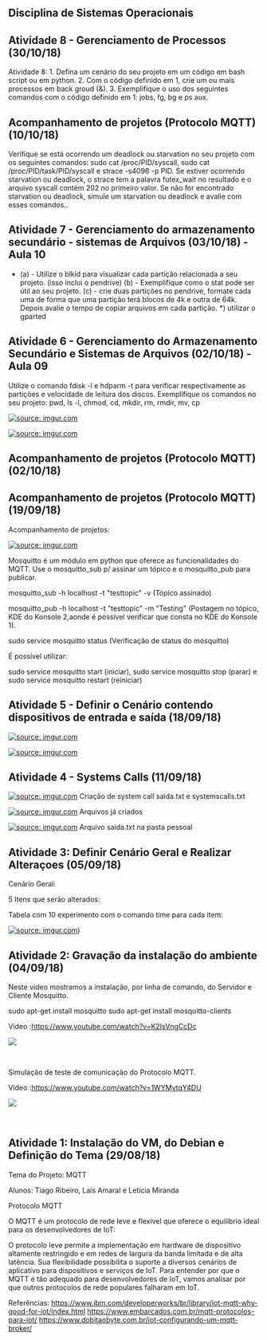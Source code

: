 ## Disciplina de Sistemas Operacionais

## Atividade 8 -	Gerenciamento de Processos (30/10/18)

Atividade 8: 1. Defina um cenário do seu projeto em um código em bash script ou em python. 2. Com o código definido em 1, crie um ou mais processos em back groud (&). 3. Exemplifique o uso dos seguintes comandos com o código definido em 1: jobs, fg, bg e ps aux. 

## Acompanhamento de projetos (Protocolo MQTT) (10/10/18)

Verifique se está ocorrendo um deadlock ou starvation no seu projeto com os seguintes comandos: sudo cat /proc/PID/syscall, sudo cat /proc/PID/task/PID/syscall e strace -s4096 -p PID. Se estiver ocorrendo starvation ou deadlock, o strace tem a palavra futex_wait no resultado e o arquivo syscall contém 202 no primeiro valor. Se não for encontrado starvation ou deadlock, simule um starvation ou deadlock e avalie com esses comandos.. 	 

## Atividade 7 - 	Gerenciamento do armazenamento secundário - sistemas de Arquivos (03/10/18) - Aula 10

- (a) - Utilize o blkid para visualizar cada partição relacionada a seu projeto. (isso inclui o pendrive) (b) - Exemplifique como o stat pode ser útil ao seu projeto. (c) - crie duas partições no pendrive, formate cada uma de forma que uma partição terá blocos de 4k e outra de 64k. Depois avalie o tempo de copiar arquivos em cada partição. *) utilizar o gparted 	 

## Atividade 6 - 	Gerenciamento do Armazenamento Secundário e Sistemas de Arquivos (02/10/18) - Aula 09

Utilize o comando fdisk -l e hdparm -t <disco> para verificar respectivamente as partições e velocidade de leitura dos discos. Exemplifique os comandos no seu projeto: pwd, ls -l, chmod, cd, mkdir, rm, rmdir, mv, cp 
  
 <a href="https://imgur.com/LET0j0w"><img src="https://imgur.com/LET0j0w.jpg" title="source: imgur.com" /></a>
 
 <a href="https://imgur.com/SnyGb4D"><img src="https://imgur.com/SnyGb4D.jpg" title="source: imgur.com" /></a>

## Acompanhamento de projetos (Protocolo MQTT) (02/10/18)


## Acompanhamento de projetos (Protocolo MQTT) (19/09/18)

Acompanhamento de projetos:

<a href="https://imgur.com/qJ0CIim"><img src="https://imgur.com/qJ0CIim.jpg" title="source: imgur.com" /></a>

Mosquitto é um módulo em python que oferece as funcionalidades do MQTT.
Use o mosquitto_sub p/ assinar um tópico e o mosquitto_pub para publicar.

mosquitto_sub -h localhost -t "testtopic" -v (Tópico assinado)
  
mosquitto_pub -h localhost -t "testtopic" -m "Testing" (Postagem no tópico, KDE do Konsole 2,aonde é possível verificar que consta no KDE do Konsole 1).

sudo service mosquitto status (Verificação de status do mosquitto)
 
É possível utilizar:
 
sudo service mosquitto start (iniciar),
sudo service mosquitto stop  (parar) e
sudo service mosquitto restart (reiniciar)


## Atividade 5 - Definir o Cenário contendo dispositivos de entrada e saída (18/09/18)

<a href="https://imgur.com/ftz6XYE"><img src="https://imgur.com/ftz6XYE.jpg" title="source: imgur.com" /></a>

<a href="https://imgur.com/PozjqMp"><img src="https://imgur.com/PozjqMp.jpg" title="source: imgur.com" /></a>


## Atividade 4 - Systems Calls (11/09/18)

<a href="https://imgur.com/c0YIzh9"><img src="https://imgur.com/c0YIzh9.jpg" title="source: imgur.com" /></a>
Criação de system call saida.txt e systemscalls.txt


<a href="https://imgur.com/gUL1GZJ"><img src="https://imgur.com/gUL1GZJ.jpg" title="source: imgur.com" /></a>
Arquivos já criados


<a href="https://imgur.com/FtSgbxP"><img src="https://imgur.com/FtSgbxP.jpg" title="source: imgur.com" /></a>
Arquivo saida.txt na pasta pessoal


## Atividade 3: Definir Cenário Geral e Realizar Alteraçoes (05/09/18)

Cenário Geral: <br/>

5 Itens que serão alterados: <br/>

Tabela com 10 experimento com o comando time para cada item: <br/>

<a href="https://imgur.com/nJnef2O"><img src="https://imgur.com/nJnef2O.jpg" title="source: imgur.com" /></a>)


## Atividade 2: Gravação da instalação do ambiente (04/09/18)

Neste vídeo mostramos a instalação, por linha de comando, do Servidor e Cliente Mosquitto.

sudo apt-get install mosquitto
sudo apt-get install mosquitto-clients

Video :https://www.youtube.com/watch?v=K2IsVngCcDc <br/>

[![](https://img.youtube.com/vi/K2IsVngCcDc/0.jpg)](https://www.youtube.com/watch?v=K2IsVngCcDc)

<br/>

Simulação de teste de comunicação do Protocolo MQTT.

Video :https://www.youtube.com/watch?v=1WYMytqY4DU <br/>

[![](https://img.youtube.com/vi/1WYMytqY4DU/0.jpg)](https://www.youtube.com/watch?v=1WYMytqY4DU)

<br/>

## Atividade 1: Instalação do VM, do Debian e Definição do Tema (29/08/18)

Tema do Projeto: MQTT

Alunos: Tiago Ribeiro, Lais Amaral e Leticia Miranda

Protocolo MQTT

O MQTT é um protocolo de rede leve e flexível que oferece o equilíbrio ideal para os desenvolvedores de IoT:

O protocolo leve permite a implementação em hardware de dispositivo altamente restringido e em redes de largura da banda limitada e de alta latência.
Sua flexibilidade possibilita o suporte a diversos cenários de aplicativo para dispositivos e serviços de IoT.
Para entender por que o MQTT é tão adequado para desenvolvedores de IoT, vamos analisar por que outros protocolos de rede populares falharam em IoT.

Referências: https://www.ibm.com/developerworks/br/library/iot-mqtt-why-good-for-iot/index.html
             https://www.embarcados.com.br/mqtt-protocolos-para-iot/
             https://www.dobitaobyte.com.br/iot-configurando-um-mqtt-broker/
              
